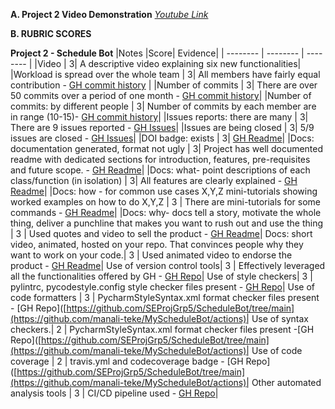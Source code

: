 **A. Project 2 Video Demonstration** *[Youtube Link]()*

 **B. RUBRIC SCORES**

  **Project 2 - Schedule Bot**
|Notes	|Score|	Evidence|
| -------- | -------- | -------- |
|Video |	3|	A descriptive video explaining six new functionalities|
|Workload is spread over the whole team |	3|	All members have fairly equal contribution - [GH commit history](https://github.com/manali-teke/MyScheduleBot/graphs/contributors) |
|Number of commits |	3|	There are over 50 commits over a period of one month - [GH commit history](https://github.com/manali-teke/MyScheduleBot/pulse)|
|Number of commits: by different people  |	3|	Number of commits by each member are in range (10-15)- [GH commit history](https://github.com/manali-teke/MyScheduleBot/pulse)|
|Issues reports: there are many  |	3|	There are 9 issues reported - [GH Issues](https://github.com/manali-teke/MyScheduleBot/issues)|
|Issues are being closed  |	3|	5/9 issues are closed - [GH Issues](https://github.com/SEProjGrp5/ScheduleBot/issues?q=is%3Aissue+)|
|DOI badge: exists  |	3|	[GH Readme](https://github.com/manali-teke/MyScheduleBot/blob/main/README.md)|
|Docs: documentation generated, format not ugly  |	3|	Project has well documented readme with dedicated sections for introduction, features, pre-requisites and future scope. - [GH Readme](https://github.com/manali-teke/MyScheduleBot/blob/main/README.md)|
|Docs: what- point descriptions of each class/function (in isolation) |	3|	All features are clearly explained - [GH Readme](https://github.com/manali-teke/MyScheduleBot/blob/main/README.md)|
|Docs: how - for common use cases X,Y,Z mini-tutorials showing worked examples on how to do X,Y,Z |	3 |	There are mini-tutorials for some commands - [GH Readme](https://github.com/manali-teke/MyScheduleBot/blob/main/README.md)|
|Docs: why- docs tell a story, motivate the whole thing, deliver a punchline that makes you want to rush out and use the thing |	3 | 	Used quotes and video to sell the product - [GH Readme](https://github.com/manali-teke/MyScheduleBot/blob/main/README.md)|
Docs: short video, animated, hosted on your repo. That convinces people why they want to work on your code.| 	3 |	Used animated video to endorse the product - [GH Readme](https://github.com/manali-teke/MyScheduleBot/blob/main/README.md)|
Use of version control tools| 	3 | 	Effectively leveraged all the functionalities offered by GH - [GH Repo](https://github.com/SEProjGrp5/ScheduleBot/tree/main)|
Use of style checkers|	3 | 	pylintrc, pycodestyle.config style checker files present - [GH Repo](https://github.com/manali-teke/MyScheduleBot/actions/workflows/style_checker.yml)|
Use of code formatters |	3 |	PycharmStyleSyntax.xml format checker  files present - [GH Repo]([https://github.com/SEProjGrp5/ScheduleBot/tree/main](https://github.com/manali-teke/MyScheduleBot/actions)|
Use of syntax checkers.|	2 |	PycharmStyleSyntax.xml format checker files present -[GH Repo]([https://github.com/SEProjGrp5/ScheduleBot/tree/main](https://github.com/manali-teke/MyScheduleBot/actions)|
Use of code coverage |	2 |	travis.yml and codecoverage badge - [GH Repo]([https://github.com/SEProjGrp5/ScheduleBot/tree/main](https://github.com/manali-teke/MyScheduleBot/actions)|
Other automated analysis tools |	3 |	CI/CD pipeline used - [GH Repo](https://github.com/manali-teke/MyScheduleBot/actions)|

